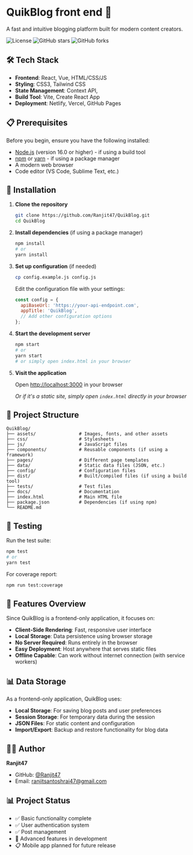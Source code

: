 # QuikBlog front end 📝

A fast and intuitive blogging platform built for modern content creators.

![License](https://img.shields.io/github/license/Ranjit47/QuikBlog)
![GitHub stars](https://img.shields.io/github/stars/Ranjit47/QuikBlog?style=social)
![GitHub forks](https://img.shields.io/github/forks/Ranjit47/QuikBlog?style=social)


## 🛠 Tech Stack

- **Frontend**:   React, Vue, HTML/CSS/JS
- **Styling**:  CSS3, Tailwind CSS
- **State Management**:   Context API,  
- **Build Tool**: Vite, Create React App
- **Deployment**: Netlify, Vercel, GitHub Pages

## 📋 Prerequisites

Before you begin, ensure you have the following installed:

- [Node.js](https://nodejs.org/) (version 16.0 or higher) - if using a build tool
- [npm](https://www.npmjs.com/) or [yarn](https://yarnpkg.com/) - if using a package manager
- A modern web browser
- Code editor (VS Code, Sublime Text, etc.)

## 🚀 Installation

1. **Clone the repository**
   ```bash
   git clone https://github.com/Ranjit47/QuikBlog.git
   cd QuikBlog
   ```

2. **Install dependencies** (if using a package manager)
   ```bash
   npm install
   # or
   yarn install
   ```

3. **Set up configuration** (if needed)
   ```bash
   cp config.example.js config.js
   ```
   
   Edit the configuration file with your settings:
   ```javascript
   const config = {
     apiBaseUrl: 'https://your-api-endpoint.com',
     appTitle: 'QuikBlog',
     // Add other configuration options
   };
   ```

4. **Start the development server**
   ```bash
   npm start
   # or
   yarn start
   # or simply open index.html in your browser
   ```

5. **Visit the application**
   
   Open [http://localhost:3000](http://localhost:3000) in your browser
   
   *Or if it's a static site, simply open `index.html` directly in your browser*

  

## 📁 Project Structure

```
QuikBlog/
├── assets/                # Images, fonts, and other assets
├── css/                   # Stylesheets
├── js/                    # JavaScript files
├── components/            # Reusable components (if using a framework)
├── pages/                 # Different page templates
├── data/                  # Static data files (JSON, etc.)
├── config/                # Configuration files
├── dist/                  # Built/compiled files (if using a build tool)
├── tests/                 # Test files
├── docs/                  # Documentation
├── index.html             # Main HTML file
├── package.json           # Dependencies (if using npm)
└── README.md
```

## 🧪 Testing

Run the test suite:

```bash
npm test
# or
yarn test
```

For coverage report:

```bash
npm run test:coverage
```


## 🎯 Features Overview

Since QuikBlog is a frontend-only application, it focuses on:

- **Client-Side Rendering**: Fast, responsive user interface
- **Local Storage**: Data persistence using browser storage
- **No Server Required**: Runs entirely in the browser
- **Easy Deployment**: Host anywhere that serves static files
- **Offline Capable**: Can work without internet connection (with service workers)

## 📊 Data Storage

As a frontend-only application, QuikBlog uses:

- **Local Storage**: For saving blog posts and user preferences
- **Session Storage**: For temporary data during the session
- **JSON Files**: For static content and configuration
- **Import/Export**: Backup and restore functionality for blog data


## 👨‍💻 Author

**Ranjit47**
- GitHub: [@Ranjit47](https://github.com/Ranjit47)
- Email: ranjitsantoshrai47@gmail.com

 
## 📊 Project Status

- ✅ Basic functionality complete
- ✅ User authentication system
- ✅ Post management
- 🔄 Advanced features in development
- 📋 Mobile app planned for future release

